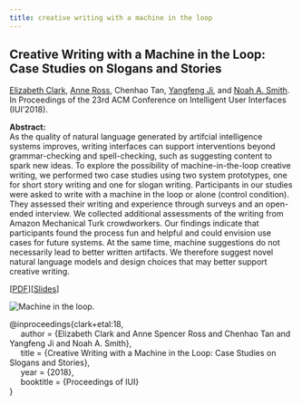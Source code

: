 ```yaml
---
title: creative writing with a machine in the loop
---
```


## Creative Writing with a Machine in the Loop: Case Studies on Slogans and Stories

[Elizabeth Clark][elizabeth_clark], [Anne Ross][anne_ross], Chenhao Tan, [Yangfeng Ji][yangfeng_ji], and [Noah A. Smith][noah_smith].    
In Proceedings of the 23rd ACM Conference on Intelligent User Interfaces (IUI’2018).


**Abstract:**    
As the quality of natural language generated by artifcial intelligence systems improves, writing interfaces can support interventions beyond grammar-checking and spell-checking, such as suggesting content to spark new ideas. To explore the possibility of machine-in-the-loop creative writing, we performed two case studies using two system prototypes, one for short story writing and one for slogan writing. Participants in our studies were asked to write with a machine in the loop or alone (control condition). They assessed their writing and experience through surveys and an open-ended interview. We collected additional assessments of the writing from Amazon Mechanical Turk crowdworkers. Our findings indicate that participants found the process fun and helpful and could envision use cases for future systems. At the same time, machine suggestions do not necessarily lead to better written artifacts. We therefore suggest novel natural language models and design choices that may better support creative writing.

[[PDF][paper_link]][[Slides][slides_link]]

![Machine in the loop.](https://chenhaot.com/pubs/iui18/machine_in_the_loop.png)

@inproceedings{clark+etal:18,   
&nbsp;&nbsp;&nbsp;&nbsp;
author = {Elizabeth Clark and Anne Spencer Ross and Chenhao Tan and Yangfeng Ji and Noah A. Smith},   
&nbsp;&nbsp;&nbsp;&nbsp;
title = {Creative Writing with a Machine in the Loop: Case Studies on Slogans and Stories},   
&nbsp;&nbsp;&nbsp;&nbsp;
year = {2018},   
&nbsp;&nbsp;&nbsp;&nbsp;
booktitle = {Proceedings of IUI}   
}

[paper_link]: /pubs/iui18/creative_writing_machine_loop.pdf
[slides_link]: /pubs/iui18/creative_writing_machine_loop_slides.pdf
[//]: <> (links for collaborators)
[lada_adamic]: http://www.ladamic.com/
[dallas_card]: http://www.cs.cmu.edu/~dcard/
[claire_cardie]: http://www.cs.cornell.edu/home/cardie/
[ed_chi]: http://www-users.cs.umn.edu/~echi/
[eunsol_choi]: http://homes.cs.washington.edu/~eunsol/home.html
[yejin_choi]: https://homes.cs.washington.edu/~yejin/
[elizabeth_clark]: https://homes.cs.washington.edu/~eaclark7/
[cristian_danescu_niculescu_mizil]: http://www.cs.cornell.edu/~cristian/
[adrien_friggeri]: http://www.friggeri.net/
[evgeniy_gabrilovich]: http://www.cs.technion.ac.il/~gabr/
[jack_hessel]: http://www.cs.cornell.edu/~jhessel/
[david_huffaker]: http://www.davehuffaker.com
[yangfeng_ji]: http://jiyfeng.github.io/
[jon_kleinberg]: http://www.cs.cornell.edu/home/kleinber
[sebastian_martschat]: http://smartschat.de/
[gueorgi_kossinets]: https://sites.google.com/site/gkossinets/
[lillian_lee]: http://www.cs.cornell.edu/home/llee
[tao_lei]: http://people.csail.mit.edu/taolei/
[ping_li]: http://www.stat.cornell.edu/~li/
[bin_lu]: http://sites.google.com/site/lubin2010/
[michael_macy]: http://www.soc.cornell.edu/faculty/macy.html
[sendhil_mullainathan]: http://scholar.harvard.edu/sendhil/home
[vlad_niculae]: http://vene.ro/
[bo_pang]: https://sites.google.com/site/bopang42/
[hao_peng]: https://homes.cs.washington.edu/~hapeng/
[daniel_romero]: http://www.dromero.org/
[anne_ross]: https://homes.cs.washington.edu/~ansross/
[noah_smith]: http://homes.cs.washington.edu/~nasmith/
[alex_smola]: alex.smola.org
[jimeng_sun]: http://www.sunlab.org/
[jie_tang]: http://keg.cs.tsinghua.edu.cn/persons/johan_ugander
[johan_ugander]: http://people.cam.cornell.edu/~jugander/
[fei_wang]: http://sites.google.com/site/feiwang03/
[shaomei_wu]: http://www.cs.cornell.edu/~sw475/
[ming_zhou]: http://research.microsoft.com/en-us/people/mingzhou
[yang_yang]: http://yangy.org/